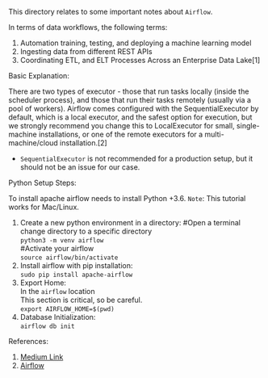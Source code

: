 This directory relates to some important notes about `Airflow`. 

In terms of data workflows, the following terms:
1. Automation training, testing, and deploying a machine learning model
2. Ingesting data from different REST APIs
3. Coordinating ETL, and ELT Processes Across an Enterprise Data Lake[1]


Basic Explanation: 

There are two types of executor - those that run tasks locally (inside the scheduler process), and those that run their tasks remotely (usually via a pool of workers). Airflow comes configured with the SequentialExecutor by default, which is a local executor, and the safest option for execution, but we strongly recommend you change this to LocalExecutor for small, single-machine installations, or one of the remote executors for a multi-machine/cloud installation.[2]

- `SequentialExecutor` is not recommended for a production setup, but it should not be an issue for our case.

Python Setup Steps: 

To install apache airflow needs to install Python +3.6. 
`Note`: This tutorial works for Mac/Linux. 

1. Create a new python environment in a directory: 
#Open a terminal change directory to a specific directory  
`python3 -m venv airflow`  
#Activate your airflow  
`source airflow/bin/activate`  
2. Install airflow with pip installation:  
`sudo pip install apache-airflow`  
3. Export Home:  
In the `airflow` location  
This section is critical, so be careful.  
`export AIRFLOW_HOME=$(pwd)`  
4. Database Initialization:  
`airflow db init`



References: 
1. [Medium Link](https://medium.com/abn-amro-developer/data-pipeline-orchestration-on-steroids-apache-airflow-tutorial-part-1-87361905db6d)
2. [Airflow](https://airflow.apache.org/docs/apache-airflow/stable/executor/index.html)
